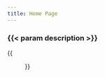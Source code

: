 ```yaml
---
title: Home Page
---
```


### {{< param description >}}

{{<figure src="whole-family-01.jpg" title="Xiangrong Cai (蔡向荣), Xin Zhao (赵欣), and their children (1969)">}}
